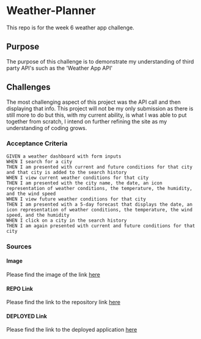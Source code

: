 # Weather-Planner
This repo is for the week 6  weather app challenge.

## Purpose
The purpose of this challenge is to demonstrate my understanding of third party API's such as the 'Weather App API'

## Challenges 
The most challenging aspect of this project was the API call and then displaying that info. This project will not be my only submission as there is still more to do but this, with my current ability, is what I was able to put together from scratch, I intend on further refining the site as my understanding of coding grows. 

### Acceptance Criteria

```
GIVEN a weather dashboard with form inputs
WHEN I search for a city
THEN I am presented with current and future conditions for that city and that city is added to the search history
WHEN I view current weather conditions for that city
THEN I am presented with the city name, the date, an icon representation of weather conditions, the temperature, the humidity, and the wind speed
WHEN I view future weather conditions for that city
THEN I am presented with a 5-day forecast that displays the date, an icon representation of weather conditions, the temperature, the wind speed, and the humidity
WHEN I click on a city in the search history
THEN I am again presented with current and future conditions for that city
```

### Sources

#### Image
Please find the image of the link [here](/assets/images/Weather-Planner-v1.PNG)

#### REPO Link
Please find the link to the repository link [here](https://github.com/Olloyd321/Weather-Planner)

#### DEPLOYED Link
Please find the link to the deployed application [here](https://olloyd321.github.io/Weather-Planner/)